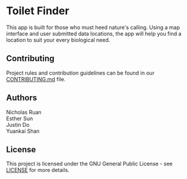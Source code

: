 # Toilet Finder
This app is built for those who must heed nature's calling. Using a map interface and user submitted data locations, the app 
will help you find a location to suit your every biological need.

## Contributing
Project rules and contribution guidelines can be found in our [CONTRIBUTING.md](CONTRIBUTING.md) file.

## Authors
Nicholas Ruan\
Esther Sun\
Justin Do\
Yuankai Shan

## License
This project is licensed under the GNU General Public License - see [LICENSE](LICENSE) for more details.

